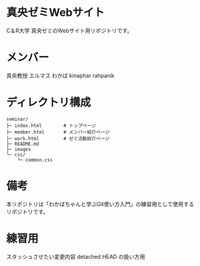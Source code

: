 # 真央ゼミWebサイト
C＆R大学 真央ゼミのWebサイト用リポジトリです。

# メンバー
真央教授
エルマス
わかば
kinaphar
rahpanik

# ディレクトリ構成
```
seminar/
├─ index.html        # トップページ
├─ member.html       # メンバー紹介ページ
├─ work.html         # ゼミ活動紹介ページ
├─ README.md
├─ images
└─ css/
    └─ common.css
```

# 備考
本リポジトリは「わかばちゃんと学ぶGit使い方入門」の練習用として使用するリポジトリです。

# 練習用
スタッシュさせたい変更内容
detached HEAD の扱い方用